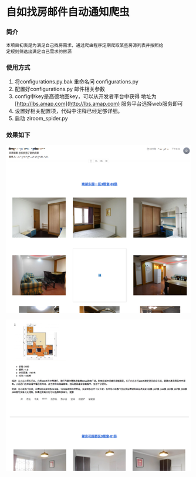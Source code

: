 # 自如找房邮件自动通知爬虫

### 简介
    本项目初衷是为满足自己找房需求，通过爬虫程序定期爬取某些房源列表并按照给
    定规则筛选出满足自己需求的房源

### 使用方式
 1. 将configurations.py.bak 重命名问 configurations.py
 2. 配置好configurations.py 邮件相关参数
 3. config中key是高德地图key，可以从开发者平台中获得 地址为[http://lbs.amap.com](http://lbs.amap.com)
    服务平台选择web服务即可
 4. 设置好相关配置项，代码中注释已经足够详细。
 5. 启动 ziroom_spider.py

### 效果如下
![ddd](art/pic01.png)

![ddd](art/pic02.png)

